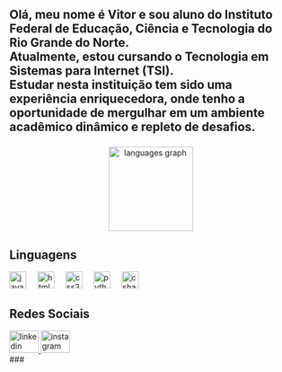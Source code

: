 <h2 align="left">Olá, meu nome é Vitor e sou aluno do Instituto Federal de Educação, Ciência e Tecnologia do Rio Grande do Norte. <br>
Atualmente, estou cursando o Tecnologia em Sistemas para Internet (TSI). <br>
Estudar nesta instituição tem sido uma experiência enriquecedora, onde tenho a oportunidade de mergulhar em um ambiente acadêmico dinâmico e repleto de desafios.
</h2>
 
###

<div align="center">
  <img src="https://github-readme-stats.vercel.app/api/top-langs?username=vitinn12&locale=en&hide_title=false&layout=compact&card_width=320&langs_count=5&theme=merko&hide_border=false&order=2" height="150" alt="languages graph"  />
</div>

###
</div>

###

<h2> Linguagens</h2>
<div align="left">
  <img src="https://cdn.jsdelivr.net/gh/devicons/devicon/icons/javascript/javascript-original.svg" height="30" alt="javascript logo"  />
  <img width="12" />
  <img src="https://cdn.jsdelivr.net/gh/devicons/devicon/icons/html5/html5-original.svg" height="30" alt="html5 logo"  />
  <img width="12" />
  <img src="https://cdn.jsdelivr.net/gh/devicons/devicon/icons/css3/css3-original.svg" height="30" alt="css3 logo"  />
  <img width="12" />
  <img src="https://cdn.jsdelivr.net/gh/devicons/devicon/icons/python/python-original.svg" height="30" alt="python logo"  />
  <img width="12" />
  <img src="https://cdn.jsdelivr.net/gh/devicons/devicon/icons/java/java-original.svg" height="30" alt="csharp logo"  />
</div>

###

<h2> Redes Sociais</h2>
<div align="left">
  <a href=" https://www.linkedin.com/in/vitor-alves-b01018276" target="_blank">
    <img src="https://raw.githubusercontent.com/maurodesouza/profile-readme-generator/master/src/assets/icons/social/linkedin/default.svg" width="52" height="40" alt="linkedin logo"  />
  </a>
  <a href="https://www.instagram.com/vitinho27_/" target="_blank">
    <img src="https://raw.githubusercontent.com/maurodesouza/profile-readme-generator/master/src/assets/icons/social/instagram/default.svg" width="52" height="40" alt="instagram logo"  />
  </a>
</div>
###



###
